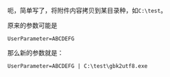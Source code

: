呃，简单写了，将附件内容拷贝到某目录种，如`C:\test`。

原来的参数可能是
```shell
UserParameter=ABCDEFG
```
那么新的参数就是：
```shell
UserParameter=ABCDEFG | C:\test\gbk2utf8.exe
```
